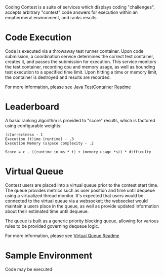 Coding Contest is a suite of services which displays coding "challenges", accepts arbitrary "contest" code answers for execution within an emphermeral environment, and ranks results.

# Code Execution
Code is executed via a throwaway test runner container.  Upon code submission, a coordination service determines the correct test container, creates it, and passes the submission for execution.  This service monitors the test container,
recording cpu and memory usage, as well as bounding test execution to a specified time limit.  Upon hitting a time or memory limit, the container is destroyed and results are recorded.

For more information, please see [Java TestContainer Readme](TestContainers/Java/README.md)


# Leaderboard
A basic ranking algorithm is provided to "score" results, which is factored using configurable weights:
  ```
  (c)orrectness - 1
  Execution (t)ime (runtime) - .3
  Execution Memory (s)pace complexity - .2  

  Score = c - ((runtime in ms * t) + (memory usage *s)) * difficulty
```

# Virtual Queue
Contest users are placed into a virtual queue prior to the contest start time.  The queue provides metrics such as user position and time until dequeue using a virtualized thread monitor.  It's expected that users would be connected to the virtual queue via a websocket; the websocket would maintain a users place in the queue, as well as provide updated information about their estimated time until dequeue.

The queue is built as a generic priority blocking queue, allowing for various rules to be provided governing dequeue logic.

For more information, please see [Virtual Queue Readme](VirtualQueue/README.md)

# Sample Environment
Code may be executed
